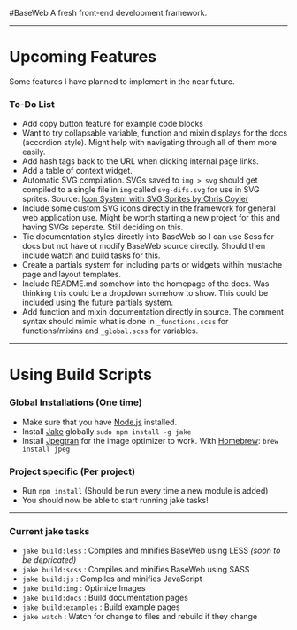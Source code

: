 #BaseWeb
A fresh front-end development framework.

---

# Upcoming Features
Some features I have planned to implement in the near future.

### To-Do List

* Add copy button feature for example code blocks
* Want to try collapsable variable, function and mixin displays for the docs (accordion style). Might help with navigating through all of them more easily.
* Add hash tags back to the URL when clicking internal page links.
* Add a table of context widget.
* Automatic SVG compilation. SVGs saved to `img > svg` should get compiled to a single file in `img` called `svg-difs.svg` for use in SVG sprites. Source: [Icon System with SVG Sprites by Chris Coyier](http://css-tricks.com/svg-sprites-use-better-icon-fonts/)
* Include some custom SVG icons directly in the framework for general web application use. Might be worth starting a new project for this and having SVGs seperate. Still deciding on this.
* Tie documentation styles directly into BaseWeb so I can use Scss for docs but not have ot modify BaseWeb source directly. Should then include watch and build tasks for this.
* Create a partials system for including parts or widgets within mustache page and layout templates.
* Include README.md somehow into the homepage of the docs. Was thinking this could be a dropdown somehow to show. This could be included using the future partials system.
* Add function and mixin documentation directly in source. The comment syntax should mimic what is done in `_functions.scss` for functions/mixins and `_global.scss` for variables.

---

# Using Build Scripts

### Global Installations (One time)

* Make sure that you have [Node.js](http://nodejs.org/) installed.
* Install [Jake](https://github.com/mde/jake) globally `sudo npm install -g jake`
* Install [Jpegtran](http://jpegclub.org/jpegtran/) for the image optimizer to work. With [Homebrew](http://brew.sh/): `brew install jpeg`

### Project specific (Per project)

* Run `npm install` (Should be run every time a new module is added)
* You should now be able to start running jake tasks!

---

### Current jake tasks

* `jake build:less` : Compiles and minifies BaseWeb using LESS *(soon to be depricated)*
* `jake build:scss` : Compiles and minifies BaseWeb using SASS
* `jake build:js` : Compiles and minifies JavaScript
* `jake build:img` : Optimize Images
* `jake build:docs` : Build documentation pages
* `jake build:examples` : Build example pages
* `jake watch` : Watch for change to files and rebuild if they change
